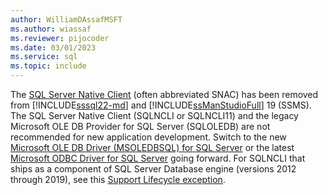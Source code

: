 ```yaml
---
author: WilliamDAssafMSFT
ms.author: wiassaf
ms.reviewer: pijocoder
ms.date: 03/01/2023
ms.service: sql
ms.topic: include
---
```

The [SQL Server Native Client](../relational-databases/native-client/sql-server-native-client.md) (often abbreviated SNAC) has been removed from [!INCLUDE[sssql22-md](sssql22-md.md)] and [!INCLUDE[ssManStudioFull](ssmanstudiofull-md.md)] 19 (SSMS). The SQL Server Native Client (SQLNCLI or SQLNCLI11) and the legacy Microsoft OLE DB Provider for SQL Server (SQLOLEDB) are not recommended for new application development. Switch to the new [Microsoft OLE DB Driver (MSOLEDBSQL) for SQL Server](../connect/oledb/oledb-driver-for-sql-server.md) or the latest [Microsoft ODBC Driver for SQL Server](../connect/odbc/microsoft-odbc-driver-for-sql-server.md) going forward. For SQLNCLI that ships as a component of SQL Server Database engine (versions 2012 through 2019), see this [Support Lifecycle exception](../relational-databases/native-client/applications/support-policies-for-sql-server-native-client.md). 
